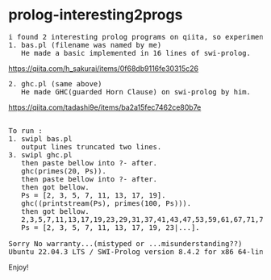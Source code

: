 # prolog-interesting2progs
<PRE>
i found 2 interesting prolog programs on qiita, so experiment these.
1. bas.pl (filename was named by me)
   He made a basic implemented in 16 lines of swi-prolog.</PRE>
   https://qiita.com/h_sakurai/items/0f68db9116fe30315c26
<PRE>
2. ghc.pl (same above)
   He made GHC(guarded Horn Clause) on swi-prolog by him.</PRE>
   https://qiita.com/tadashi9e/items/ba2a15fec7462ce80b7e
<PRE>   
To run : 
1. swipl bas.pl
   output lines truncated two lines.
3. swipl ghc.pl
   then paste bellow into ?- after.
   ghc(primes(20, Ps)).
   then paste bellow into ?- after.
   then got bellow.
   Ps = [2, 3, 5, 7, 11, 13, 17, 19].
   ghc((printstream(Ps), primes(100, Ps))).
   then got bellow.
   2,3,5,7,11,13,17,19,23,29,31,37,41,43,47,53,59,61,67,71,73,79,83,89,97
   Ps = [2, 3, 5, 7, 11, 13, 17, 19, 23|...].

Sorry No warranty...(mistyped or ...misunderstanding??)
Ubuntu 22.04.3 LTS / SWI-Prolog version 8.4.2 for x86_64-linux
</PRE>   
Enjoy!

